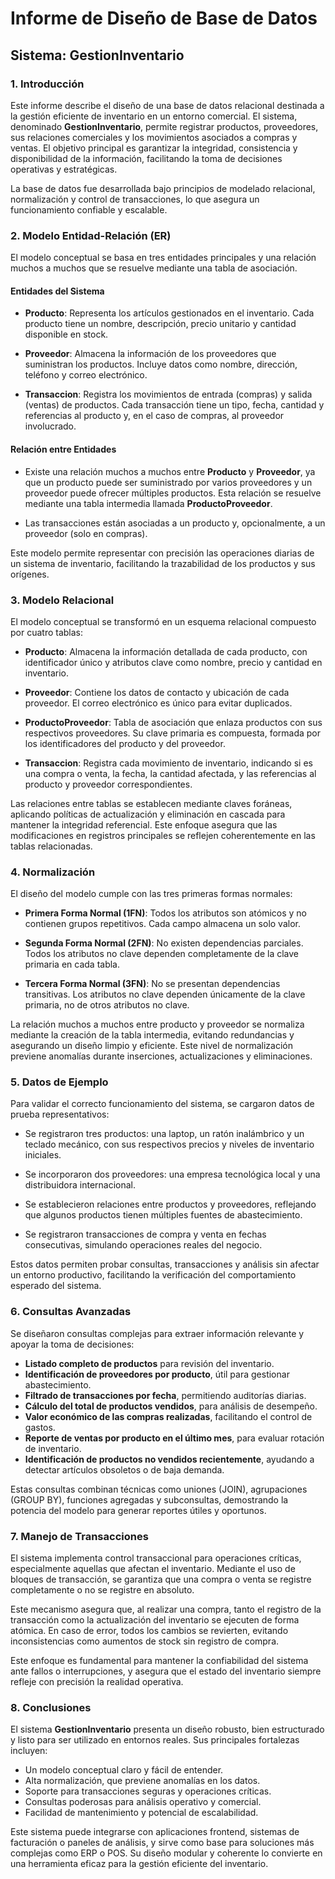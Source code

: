 # Informe de Diseño de Base de Datos  
## Sistema: GestionInventario

### 1. Introducción

Este informe describe el diseño de una base de datos relacional destinada a la gestión eficiente de inventario en un entorno comercial. El sistema, denominado **GestionInventario**, permite registrar productos, proveedores, sus relaciones comerciales y los movimientos asociados a compras y ventas. El objetivo principal es garantizar la integridad, consistencia y disponibilidad de la información, facilitando la toma de decisiones operativas y estratégicas.

La base de datos fue desarrollada bajo principios de modelado relacional, normalización y control de transacciones, lo que asegura un funcionamiento confiable y escalable.

### 2. Modelo Entidad-Relación (ER)

El modelo conceptual se basa en tres entidades principales y una relación muchos a muchos que se resuelve mediante una tabla de asociación.

#### Entidades del Sistema

- **Producto**: Representa los artículos gestionados en el inventario. Cada producto tiene un nombre, descripción, precio unitario y cantidad disponible en stock.

- **Proveedor**: Almacena la información de los proveedores que suministran los productos. Incluye datos como nombre, dirección, teléfono y correo electrónico.

- **Transaccion**: Registra los movimientos de entrada (compras) y salida (ventas) de productos. Cada transacción tiene un tipo, fecha, cantidad y referencias al producto y, en el caso de compras, al proveedor involucrado.

#### Relación entre Entidades

- Existe una relación muchos a muchos entre **Producto** y **Proveedor**, ya que un producto puede ser suministrado por varios proveedores y un proveedor puede ofrecer múltiples productos. Esta relación se resuelve mediante una tabla intermedia llamada **ProductoProveedor**.

- Las transacciones están asociadas a un producto y, opcionalmente, a un proveedor (solo en compras).

Este modelo permite representar con precisión las operaciones diarias de un sistema de inventario, facilitando la trazabilidad de los productos y sus orígenes.

### 3. Modelo Relacional

El modelo conceptual se transformó en un esquema relacional compuesto por cuatro tablas:

- **Producto**: Almacena la información detallada de cada producto, con identificador único y atributos clave como nombre, precio y cantidad en inventario.

- **Proveedor**: Contiene los datos de contacto y ubicación de cada proveedor. El correo electrónico es único para evitar duplicados.

- **ProductoProveedor**: Tabla de asociación que enlaza productos con sus respectivos proveedores. Su clave primaria es compuesta, formada por los identificadores del producto y del proveedor.

- **Transaccion**: Registra cada movimiento de inventario, indicando si es una compra o venta, la fecha, la cantidad afectada, y las referencias al producto y proveedor correspondientes.

Las relaciones entre tablas se establecen mediante claves foráneas, aplicando políticas de actualización y eliminación en cascada para mantener la integridad referencial. Este enfoque asegura que las modificaciones en registros principales se reflejen coherentemente en las tablas relacionadas.

### 4. Normalización

El diseño del modelo cumple con las tres primeras formas normales:

- **Primera Forma Normal (1FN)**: Todos los atributos son atómicos y no contienen grupos repetitivos. Cada campo almacena un solo valor.

- **Segunda Forma Normal (2FN)**: No existen dependencias parciales. Todos los atributos no clave dependen completamente de la clave primaria en cada tabla.

- **Tercera Forma Normal (3FN)**: No se presentan dependencias transitivas. Los atributos no clave dependen únicamente de la clave primaria, no de otros atributos no clave.

La relación muchos a muchos entre producto y proveedor se normaliza mediante la creación de la tabla intermedia, evitando redundancias y asegurando un diseño limpio y eficiente. Este nivel de normalización previene anomalías durante inserciones, actualizaciones y eliminaciones.

### 5. Datos de Ejemplo

Para validar el correcto funcionamiento del sistema, se cargaron datos de prueba representativos:

- Se registraron tres productos: una laptop, un ratón inalámbrico y un teclado mecánico, con sus respectivos precios y niveles de inventario iniciales.

- Se incorporaron dos proveedores: una empresa tecnológica local y una distribuidora internacional.

- Se establecieron relaciones entre productos y proveedores, reflejando que algunos productos tienen múltiples fuentes de abastecimiento.

- Se registraron transacciones de compra y venta en fechas consecutivas, simulando operaciones reales del negocio.

Estos datos permiten probar consultas, transacciones y análisis sin afectar un entorno productivo, facilitando la verificación del comportamiento esperado del sistema.

### 6. Consultas Avanzadas

Se diseñaron consultas complejas para extraer información relevante y apoyar la toma de decisiones:

- **Listado completo de productos** para revisión del inventario.
- **Identificación de proveedores por producto**, útil para gestionar abastecimiento.
- **Filtrado de transacciones por fecha**, permitiendo auditorías diarias.
- **Cálculo del total de productos vendidos**, para análisis de desempeño.
- **Valor económico de las compras realizadas**, facilitando el control de gastos.
- **Reporte de ventas por producto en el último mes**, para evaluar rotación de inventario.
- **Identificación de productos no vendidos recientemente**, ayudando a detectar artículos obsoletos o de baja demanda.

Estas consultas combinan técnicas como uniones (JOIN), agrupaciones (GROUP BY), funciones agregadas y subconsultas, demostrando la potencia del modelo para generar reportes útiles y oportunos.

### 7. Manejo de Transacciones

El sistema implementa control transaccional para operaciones críticas, especialmente aquellas que afectan el inventario. Mediante el uso de bloques de transacción, se garantiza que una compra o venta se registre completamente o no se registre en absoluto.

Este mecanismo asegura que, al realizar una compra, tanto el registro de la transacción como la actualización del inventario se ejecuten de forma atómica. En caso de error, todos los cambios se revierten, evitando inconsistencias como aumentos de stock sin registro de compra.

Este enfoque es fundamental para mantener la confiabilidad del sistema ante fallos o interrupciones, y asegura que el estado del inventario siempre refleje con precisión la realidad operativa.

### 8. Conclusiones

El sistema **GestionInventario** presenta un diseño robusto, bien estructurado y listo para ser utilizado en entornos reales. Sus principales fortalezas incluyen:

- Un modelo conceptual claro y fácil de entender.
- Alta normalización, que previene anomalías en los datos.
- Soporte para transacciones seguras y operaciones críticas.
- Consultas poderosas para análisis operativo y comercial.
- Facilidad de mantenimiento y potencial de escalabilidad.

Este sistema puede integrarse con aplicaciones frontend, sistemas de facturación o paneles de análisis, y sirve como base para soluciones más complejas como ERP o POS. Su diseño modular y coherente lo convierte en una herramienta eficaz para la gestión eficiente del inventario.
